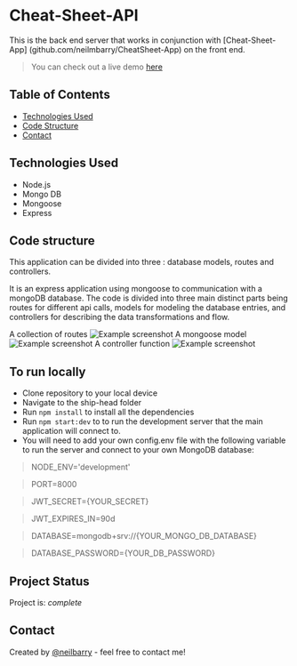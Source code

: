 # Cheat-Sheet-API

This is the back end server that works in conjunction with [Cheat-Sheet-App] (github.com/neilmbarry/CheatSheet-App) on the front end.

> You can check out a live demo [here](https://cheat-sheet-app.vercel.app/)

## Table of Contents

- [Technologies Used](#technologies-used)
- [Code Structure](#code-structure)
- [Contact](#contact)

## Technologies Used

- Node.js
- Mongo DB
- Mongoose
- Express

## Code structure

This application can be divided into three : database models, routes and controllers.

It is an express application using mongoose to communication with a mongoDB database. The code is divided into three main distinct parts being routes for different api calls, models for modeling the database entries, and controllers for describing the data transformations and flow.

A collection of routes
![Example screenshot](https://i.imgur.com/rr1usYn.png)
A mongoose model
![Example screenshot](https://i.imgur.com/3HAvOIy.png)
A controller function
![Example screenshot](https://i.imgur.com/PcGG9gK.png)

## To run locally

- Clone repository to your local device
- Navigate to the ship-head folder
- Run `npm install` to install all the dependencies
- Run `npm start:dev` to to run the development server that the main application will connect to.
- You will need to add your own config.env file with the following variable to run the server and connect to your own MongoDB database:

> NODE_ENV='development'

> PORT=8000

> JWT_SECRET={YOUR_SECRET}

> JWT_EXPIRES_IN=90d

> DATABASE=mongodb+srv://{YOUR_MONGO_DB_DATABASE}

> DATABASE_PASSWORD={YOUR_DB_PASSWORD}

## Project Status

Project is: _complete_

## Contact

Created by [@neilbarry](https://www.neilbarry.com/) - feel free to contact me!
